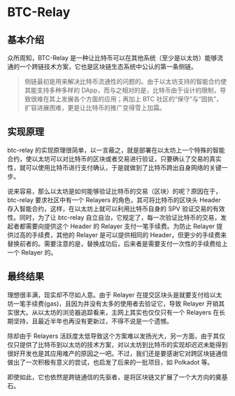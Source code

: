# BTC-Relay

## 基本介绍

众所周知，BTC-Relay 是一种让比特币可以在其他系统（至少是以太坊）能够流通的一个跨链技术方案，它也是区块链生态系统中公认的第一条侧链。

> 侧链最初是用来解决比特币流通性的问题的。由于以太坊支持的智能合约使其能支持多种多样的 DApp，而与之相对的是，比特币由于设计的限制，导致很难在其上发展各个方面的应用；再加上 BTC 社区的“保守”与“固执”，扩容进展困难，更是让比特币的推广变得雪上加霜。

## 实现原理

btc-relay 的实现原理很简单，以一言蔽之，就是部署在以太坊上一个特殊的智能合约，使以太坊可以对比特币的区块或者交易进行验证，只要确认了交易的真实性，就可以使用比特币进行支付确认，于是就做到了比特币跨出自身网络的关键一步。

说来容易，那么以太坊是如何能够验证比特币的交易（区块）的呢？原因在于，btc-relay 要求社区中有一个 Relayers 的角色，其可将比特币的区块头 Header 存入智能合约，这样，在以太坊上就可以利用比特币自身的 SPV 验证交易的有效性。同时，为了让 btc-relay 自立自治，它规定了，每一次验证比特币的交易，发起者都需要向提供这个 Header 的 Relayer 支付一笔手续费。为防止 Relayer 提供过高的手续费，其他的 Relayer 是可以提供相同的 Header，但更少的手续费来替换前者的。需要注意的是，替换成功后，后来者是需要支付一次性的手续费给上一个 Relayer 的。

## 最终结果

理想很丰满，现实却不尽如人意。由于 Relayer 在提交区块头是就要支付给以太坊一笔手续费(gas)，且因为并没有太多的使用者去验证它，导致 Relayer 开销其实很大。从以太坊的浏览器追踪看来，主网上其实也仅仅只有一个 Relayers 在长期坚持，且最近半年也再没有更新过，不得不说是一个遗憾。

除却由于 Relayers 活跃度太低导致这个方案难以发扬光大，另一方面，由于其仅仅只提供了比特币到以太坊的技术方案，对以太坊到比特币的实现却迟迟未能得到很好开发也是其应用难产的原因之一吧。不过，我们还是要感谢它对跨区块链通信做出了一次积极有意义的尝试，也启发了后来的一批项目，如 Polkadot 等。

即使如此，它也依然是跨链通信的先驱者，是将区块链又扩展了一个大方向的奠基石。
